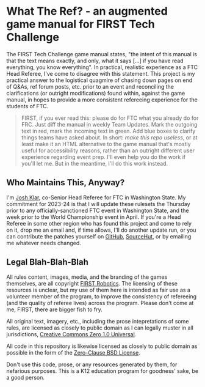 # What The Ref? - an augmented game manual for FIRST Tech Challenge

The FIRST Tech Challenge game manual states, "the intent of this manual is
that the text means exactly, and only, what it says [...] if you have read
everything, you know everything". In practical, realistic experience as a FTC
Head Referee, I've come to disagree with this statement. This project is my
practical answer to the logistical quagmire of chasing down pages on end of
Q&As, ref forum posts, etc. prior to an event and reconciling the clarifications
(or outright modifications) found within, against the game manual, in hopes to
provide a more consistent refereeing experience for the students of FTC.

> FIRST, if you ever read this: please do for FTC what you already do for FRC.
Just diff the manual in weekly Team Updates. Mark the outgoing text in red,
mark the incoming text in green. Add blue boxes to clarify things teams have
asked about. In short: *make this repo useless*, or at least make it an HTML
alternative to the game manual that's mostly useful for accessibility reasons,
rather than an outright different user experience regarding event prep. I'll
even help you do the work if you'll let me. But in the meantime, I'll do this
work instead.

## Who Maintains This, Anyway?

I'm [Josh Klar](https://klar.sh), co-Senior Head Referee for FTC in Washington
State. My commitment for 2023-24 is that I will update these rulesets the
Thursday prior to any officially-sanctioned FTC event in Washington State,
and the week prior to the World Championship event in April. If you're a Head
Referee in some other region who has found this project and come to rely on it,
drop me an email and, if time allows, I'll do another update run, or you can
contribute the patches yourself on
[GitHub](https://github.com/klardotsh/what-the-ref),
[SourceHut](https://git.sr.ht/~klardotsh/what-the-ref), or by emailing me
whatever needs changed.

## Legal Blah-Blah-Blah

All rules content, images, media, and the branding of the games themselves,
are all copyright [FIRST Robotics](https://firstinspires.org). The licensing
of these resources is unclear, but my use of them here is intended as fair use
as a volunteer member of the program, to improve the consistency of refereeing
(and the quality of referee lives) across the program. Please don't come at me,
FIRST, there are bigger fish to fry.

All original text, imagery, etc., including the prose intepretations of
some rules, are licensed as closely to public domain as I can legally
muster in all jurisdictions, [Creative Commons Zero 1.0
Universal](https://creativecommons.org/publicdomain/zero/1.0/deed.en).

All code in this repository is likewise licensed as closely to public domain as
possible in the form of the [Zero-Clause BSD
License](https://opensource.org/license/0bsd/).

Don't use this code, prose, or any resources generated by them, for nefarious
purposes. This is a K12 education program for goodness' sake, be a good person.
